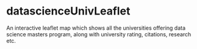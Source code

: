 # datascienceUnivLeaflet
An interactive leaflet map which shows all the universities offering data science masters program, along with university rating, citations, research etc.
